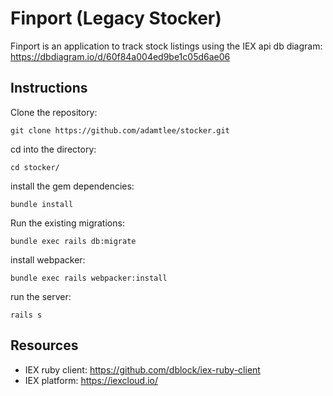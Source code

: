 # Finport (Legacy Stocker) 

Finport is an application to track stock listings using the IEX api
db diagram: https://dbdiagram.io/d/60f84a004ed9be1c05d6ae06

## Instructions
Clone the repository:   
```
git clone https://github.com/adamtlee/stocker.git
```
cd into the directory: 
```
cd stocker/
```
install the gem dependencies:
```
bundle install
```
Run the existing migrations:
```
bundle exec rails db:migrate
```
install webpacker:
```
bundle exec rails webpacker:install
```
run the server: 
```
rails s 
```

## Resources
- IEX ruby client: https://github.com/dblock/iex-ruby-client
- IEX platform: https://iexcloud.io/
